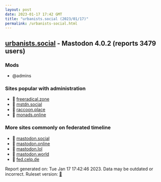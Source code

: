 ```yaml
---
layout: post
date: 2023-01-17 17:42 GMT
title: "urbanists.social (2023/01/17)"
permalink: /urbanists-social.html
---
```


## [urbanists.social](https://urbanists.social) - Mastodon 4.0.2 (reports 3479 users)

### Mods
 * @admins

### Sites popular with administration

* 🐘 [freeradical.zone](/freeradical-zone.html)
* 🐘 [mstdn.social](/mstdn-social.html)
* 🐘 [raccoon.place](/raccoon-place.html)
* 🐘 [monads.online](/monads-online.html)

### More sites commonly on federated timeline

* 🐘 [mastodon.social](/mastodon-social.html)
* 🐘 [mastodon.online](/mastodon-online.html)
* 🐘 [mastodon.lol](/mastodon-lol.html)
* 🐘 [mastodon.world](/mastodon-world.html)
* 🐘 [fed.celp.de](/fed-celp-de.html)

Report generated on: Tue Jan 17 17:42:46 2023. Data may be outdated or incorrect.
Ruleset version: [🧁](/version-cupcake)

